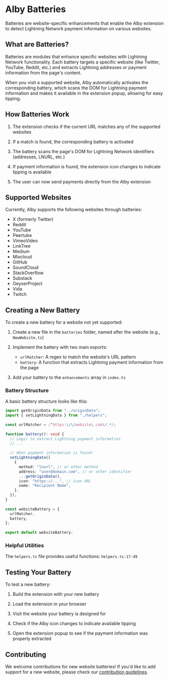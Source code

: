 # Alby Batteries  

Batteries are website-specific enhancements that enable the Alby extension to detect Lightning Network payment information on various websites.  

## What are Batteries?  

Batteries are modules that enhance specific websites with Lightning Network functionality. Each battery targets a specific website (like Twitter, YouTube, Reddit, etc.) and extracts Lightning addresses or payment information from the page's content.  

When you visit a supported website, Alby automatically activates the corresponding battery, which scans the DOM for Lightning payment information and makes it available in the extension popup, allowing for easy tipping.  

## How Batteries Work  

1. The extension checks if the current URL matches any of the supported websites  

2. If a match is found, the corresponding battery is activated  

3. The battery scans the page's DOM for Lightning Network identifiers (addresses, LNURL, etc.)  

4. If payment information is found, the extension icon changes to indicate tipping is available  

5. The user can now send payments directly from the Alby extension  

## Supported Websites  

Currently, Alby supports the following websites through batteries:

- X (formerly Twitter)
- Reddit
- YouTube
- Peertube
- VimeoVideo
- LinkTree
- Medium
- Mixcloud
- GitHub
- SoundCloud
- StackOverflow
- Substack
- GeyserProject
- Vida
- Twitch

## Creating a New Battery  

To create a new battery for a website not yet supported:

1. Create a new file in the `batteries` folder, named after the website (e.g., `NewWebsite.ts`) 

2. Implement the battery with two main exports:  
   - `urlMatcher`: A regex to match the website's URL pattern  
   - `battery`: A function that extracts Lightning payment information from the page  
3. Add your battery to the `enhancements` array in `index.ts`  

### Battery Structure  

A basic battery structure looks like this: 

```typescript  
import getOriginData from "../originData";  
import { setLightningData } from "./helpers";  
  
const urlMatcher = /^https:\/\/website\.com\/.*/;  
  
function battery(): void {  
  // Logic to extract Lightning payment information  
  // ...  
    
  // When payment information is found:  
  setLightningData([  
    {  
      method: "lnurl", // or other method  
      address: "user@domain.com", // or other identifier  
      ...getOriginData(),  
      icon: "https://...", // icon URL  
      name: "Recipient Name",  
    },  
  ]);  
}  
  
const websiteBattery = {  
  urlMatcher,  
  battery,  
};  
  
export default websiteBattery;
```

### Helpful Utilities

The `helpers.ts` file provides useful functions: `helpers.ts:17-49`

## Testing Your Battery

To test a new battery:

1. Build the extension with your new battery

2. Load the extension in your browser

3. Visit the website your battery is designed for

4. Check if the Alby icon changes to indicate available tipping

5. Open the extension popup to see if the payment information was properly extracted


## Contributing 

We welcome contributions for new website batteries! If you'd like to add support for a new website, please check our [contribution guidelines](README.md#-contributing).





